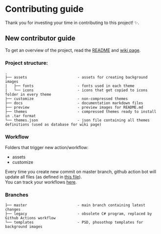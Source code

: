 # Contributing guide

Thank you for investing your time in contributing to this project! :sparkles:. 

## New contributor guide

To get an overview of the project, read the [README](README.md) and [wiki page](https://github.com/AdisonCavani/distro-grub-themes/wiki).

### Project structure:

```
.
├── assets                       - assets for creating background images
|   ├── fonts                    - fonts used in each theme
|   └── icons                    - icons that get copied to icons folder in every theme
├── customize                    - non-compressed themes
├── docs                         - documentation markdown files
├── preview                      - preview images for README.md
├── themes                       - compressed themes ready to install in .tar format
└── themes.json                  - json file containing all themes definitions (used as database for wiki page)
```

### Workflow

Folders that trigger new action/workflow:

- assets
- customize

Every time you create new commit on master branch, github action bot will update all files (as defined in [this file](https://github.com/AdisonCavani/distro-grub-themes/blob/master/.github/workflows/update-content.yml)).  
You can track your workflows [here](https://github.com/AdisonCavani/distro-grub-themes/actions).

### Branches

```
├── master                       - main branch containing latest changes
├── legacy                       - obsolete C# program, replaced by Github Actions workflow
└── templates                    - PSD, phosothop templates for background images
```

